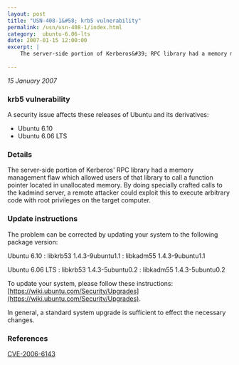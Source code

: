 ```yaml
---
layout: post
title: "USN-408-1&#58; krb5 vulnerability"
permalink: /usn/usn-408-1/index.html
category:  ubuntu-6.06-lts
date: 2007-01-15 12:00:00
excerpt: |
    The server-side portion of Kerberos&#39; RPC library had a memory management flaw which allowed users of that library to call a function pointer located in unallocated memory. By doing specially crafted calls to the kadmind server, a remote attacker could exploit this to execute arbitrary code with root privileges on the target computer.
    
--- 
```

 
 

*15 January 2007*

### krb5 vulnerability

A security issue affects these releases of Ubuntu and its derivatives:

* Ubuntu 6.10
* Ubuntu 6.06 LTS

### Details

The server-side portion of Kerberos&#39; RPC library had a memory management flaw which allowed users of that library to call a function pointer located in unallocated memory. By doing specially crafted calls to the kadmind server, a remote attacker could exploit this to execute arbitrary code with root privileges on the target computer.

### Update instructions

The problem can be corrected by updating your system to the following package version:

Ubuntu 6.10
 : libkrb53 <span>1.4.3-9ubuntu1.1</span>
 : libkadm55 <span>1.4.3-9ubuntu1.1</span>

Ubuntu 6.06 LTS
 : libkrb53 <span>1.4.3-5ubuntu0.2</span>
 : libkadm55 <span>1.4.3-5ubuntu0.2</span>

To update your system, please follow these instructions: [https://wiki.ubuntu.com/Security/Upgrades](https://wiki.ubuntu.com/Security/Upgrades).

In general, a standard system upgrade is sufficient to effect the necessary changes.

### References

 
 [CVE-2006-6143](http://people.ubuntu.com/~ubuntu-security/cve/CVE-2006-6143)
 

